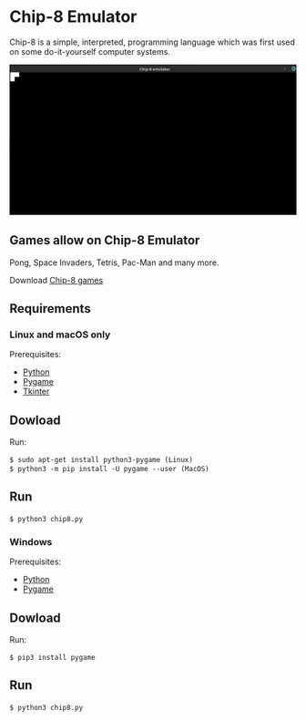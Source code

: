 # Chip-8 Emulator

Chip-8 is a simple, interpreted, programming language which was first used on
some do-it-yourself computer systems.

![Demonstration of chip-8 emulator](demo.gif)

## Games allow on Chip-8 Emulator

Pong, Space Invaders, Tetris, Pac-Man and many more.

Download [Chip-8 games][c8game]

## Requirements

### Linux and macOS only

Prerequisites:

- [Python][python-download]
- [Pygame][pygame-download]
- [Tkinter][tkinter-download]

## Dowload

Run:

    $ sudo apt-get install python3-pygame (Linux)
    $ python3 -m pip install -U pygame --user (MacOS)

## Run

    $ python3 chip8.py

### Windows

Prerequisites:

- [Python][python-download]
- [Pygame][pygame-download]

## Dowload

Run:

    $ pip3 install pygame

## Run

    $ python3 chip8.py

[c8game]: https://www.zophar.net/pdroms/chip8/chip-8-games-pack.html
[python-download]: https://www.python.org/
[pygame-download]: https://www.pygame.org/wiki/GettingStarted
[tkinter-download]: https://docs.python.org/3/library/tkinter.html
